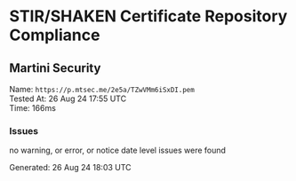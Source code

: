 # STIR/SHAKEN Certificate Repository Compliance

## Martini Security

Name: `https://p.mtsec.me/2e5a/TZwVMm6iSxDI.pem`\
Tested At: 26 Aug 24 17:55 UTC\
Time: 166ms

### Issues

no warning, or error, or notice date level issues were found

Generated: 26 Aug 24 18:03 UTC